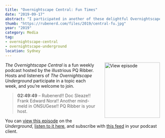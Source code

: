 ```yaml
---
title: "Overnightscape Central: Fun Times"
date: "2019-09-17"
abstract: "I participated in another of these delightful Overnightscape Underground productions by PQ Ribber."
thumb: "https://rubenerd.com/files/2019/central-fu.jpg"
year: "2019"
category: Media
tag:
- overnightscape-central
- overnightscape-underground
location: Sydney
---
```

<p class="show-cover"><a href="https://onsug.com/archives/28592/"><img src="https://rubenerd.com/files/2019/central-fu.jpg" alt="View episode" style="float:right; margin:0 0 1em 2em; width:180px; height:180px;" /></a></p>

*The Overnightscape Central* is a fun weekly podcast hosted by the illustrious PQ Ribber. Hosts and listeners of *The Overnightscape Underground* participate in a topic each week, and you’re welcome to join.

> **02:49:49** – Rubenerd!! Doc Sleaze!! Frank Edward Nora!! Another mind-meld in ONSUGese!! PQ Ribber is your host.

You can <a href="https://onsug.com/archives/28592/">view this episode</a> on the *Underground*, <a href="https://media.blubrry.com/onsug/p/onsug.com/shows/Sep19/onsug_Sep19_Central_fu.mp3">listen to it here</a>, and subscribe with <a href="https://onsug.com/archives/category/overnightscapecentral/feed/">this feed</a> in your podcast client.
